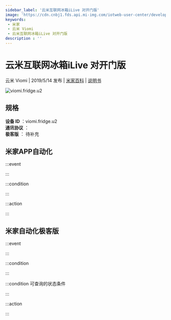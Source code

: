 ```yaml
---
sidebar_label: '云米互联网冰箱iLive 对开门版'
image: 'https://cdn.cnbj1.fds.api.mi-img.com/iotweb-user-center/developer_1679073307606Zm26A3rN.png?GalaxyAccessKeyId=AKVGLQWBOVIRQ3XLEW&Expires=9223372036854775807&Signature=m8VMar7O1vSuiuFAYBLJevgmN3Q='
keywords: 
 - 米家
 - 云米 Viomi
 - 云米互联网冰箱iLive 对开门版
description : ''
---
```

# 云米互联网冰箱iLive 对开门版

云米 Viomi | 2019/5/14 发布 | [米家百科](https://home.mi.com/webapp/content/baike/product/index.html?model=viomi.fridge.u2) | [说明书](https://home.mi.com/views/introduction.html?model=viomi.fridge.u2&region=cn)

![viomi.fridge.u2](https://cdn.cnbj1.fds.api.mi-img.com/iotweb-user-center/developer_1679073307606Zm26A3rN.png?GalaxyAccessKeyId=AKVGLQWBOVIRQ3XLEW&Expires=9223372036854775807&Signature=m8VMar7O1vSuiuFAYBLJevgmN3Q=)

## 规格  
> 
**设备 ID** ：viomi.fridge.u2  
**通讯协议** ：  
**极客版**  ： 待补充 


## 米家APP自动化  

:::event  

:::

:::condition  

:::

:::action   

:::

## 米家自动化极客版  

:::event  

:::

:::condition  

:::

:::condition 可查询的状态条件  

:::

:::action  

:::

        
